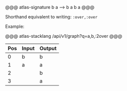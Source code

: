 @@@ atlas-signature
b
a
-->
b
a
b
a
@@@

Shorthand equivalent to writing: `:over,:over`

Example:

@@@ atlas-stacklang
/api/v1/graph?q=a,b,:2over
@@@

<table><thead><th>Pos</th><th>Input</th><th>Output</th></thead><tbody><tr>
<td>0</td>
<td>b</td>
<td>b</td>
</tr><tr>
<td>1</td>
<td>a</td>
<td>a</td>
</tr><tr>
<td>2</td>
<td></td>
<td>b</td>
</tr><tr>
<td>3</td>
<td></td>
<td>a</td>
</tr></tbody></table>